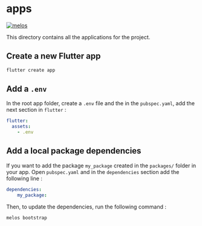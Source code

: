﻿# apps
[![melos](https://img.shields.io/badge/maintained%20with-melos-f700ff.svg?style=flat-square)](https://github.com/invertase/melos)

This directory contains all the applications for the project.

## Create a new Flutter app

``` bash
flutter create app
```

## Add a ` .env `

In the root app folder, create a ` .env ` file and the in the ` pubspec.yaml `, add the next section in ` flutter ` :

``` yaml
flutter:
  assets:
    - .env
```

## Add a local package dependencies

If you want to add the package ` my_package ` created in the ` packages/ ` folder in your app. Open ` pubspec.yaml ` and in the ` dependencies ` section add the following line :

``` yaml
dependencies:
    my_package:
```

Then, to update the dependencies, run the following command :
``` bash
melos bootstrap
```

